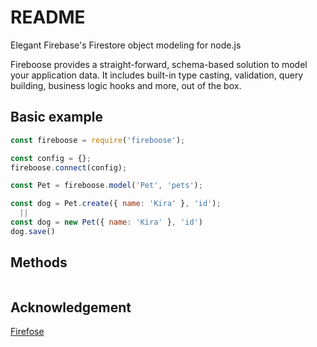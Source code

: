 # README

Elegant Firebase's Firestore object modeling for node.js

Fireboose provides a straight-forward, schema-based solution to model your 
application data. It includes built-in type casting, validation, query 
building, business logic hooks and more, out of the box.

## Basic example

```js
const fireboose = require('fireboose');

const config = {};
fireboose.connect(config);

const Pet = fireboose.model('Pet', 'pets');

const dog = Pet.create({ name: 'Kira' }, 'id');
  ||
const dog = new Pet({ name: 'Kira' }, 'id')
dog.save()

```

## Methods

```js

```

## Acknowledgement

[Firefose](https://www.npmjs.com/package/firefose)